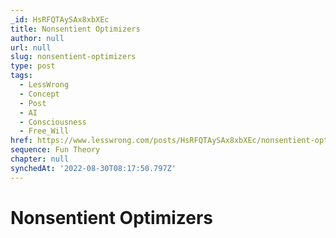 ```yaml
---
_id: HsRFQTAySAx8xbXEc
title: Nonsentient Optimizers
author: null
url: null
slug: nonsentient-optimizers
type: post
tags:
  - LessWrong
  - Concept
  - Post
  - AI
  - Consciousness
  - Free_Will
href: https://www.lesswrong.com/posts/HsRFQTAySAx8xbXEc/nonsentient-optimizers
sequence: Fun Theory
chapter: null
synchedAt: '2022-08-30T08:17:50.797Z'
---
```


# Nonsentient Optimizers
